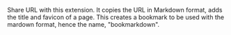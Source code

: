 Share URL with this extension. It copies the URL in Markdown format, adds the title and favicon of a page. This creates a bookmark to be used with the mardown format, hence the name, "bookmarkdown".
